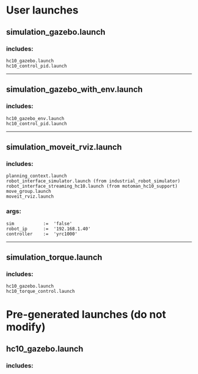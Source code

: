 # User launches
## simulation_gazebo.launch
### includes:
```
hc10_gazebo.launch
hc10_control_pid.launch
```

---
## simulation_gazebo_with_env.launch
### includes:
```
hc10_gazebo_env.launch
hc10_control_pid.launch
```

---
## simulation_moveit_rviz.launch
### includes:
```
planning_context.launch
robot_interface_simulator.launch (from industrial_robot_simulator)
robot_interface_streaming_hc10.launch (from motoman_hc10_support)
move_group.launch
moveit_rviz.launch
```
### args:
```
sim           :=  'false'
robot_ip      :=  '192.168.1.40'
controller    :=  'yrc1000'
```

---
## simulation_torque.launch
### includes:
```
hc10_gazebo.launch
hc10_torque_control.launch
```
# Pre-generated launches (do not modify)
## hc10_gazebo.launch
### includes:
```

```